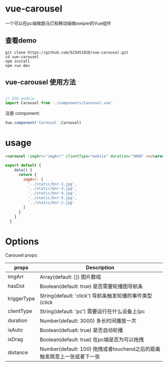 # vue-carousel
一个可以在pc端做跑马灯和移动端做swiper的Vue组件

## 查看demo
```
git clone https://github.com/523451928/vue-carousel.git
cd vue-carousel
npm install
npm run dev
```
## vue-carousel 使用方法
```JavaScript

// ES6 mudule
import Carousel from './components/Carousel.vue'

```
注册 component:
```Javascript
Vue.component('Carousel',Carousel)
```

# usage

```HTML
<carousel :imgArr="imgArr" clientType="mobile" duration="3000" ></carousel>
```

```JavaScript
export default {
    data() {
      return {
        imgArr: [
          '../static/bnr-1.jpg',
          '../static/bnr-3.jpg',
          '../static/bnr-4.jpg',
          '../static/bnr-5.jpg',
          '../static/bnr-2.jpg'
        ]
      }
    }
  }
```

# Options

Carousel props:

| props | Description |
| ----- | ----- |
| imgArr | Array(default: []) 图片数组 |
| hasDot | Boolean(default: true) 是否需要轮播图导航条 |
| triggerType | String(default: 'click') 导航条触发轮播的事件类型(click||hover) |
| clientType | String(default: 'pc') 需要运行在什么设备上(pc||mobile) |
| duration | Number(default: 3000) 多长时间播放一次 |
| isAuto | Boolean(defualt: true) 是否自动轮播 |
| isDrag | Boolean(default: true) 在pc端是否为可以拖拽 |
| distance | Number(default: 100) 拖拽或者touchend之后的距离触发跳至上一张或者下一张 |
